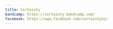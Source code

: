 ```yaml
---
title: Certainty
bandcamp: https://certainty.bandcamp.com/
facebook: https://www.facebook.com/certaintynz/
---
```

